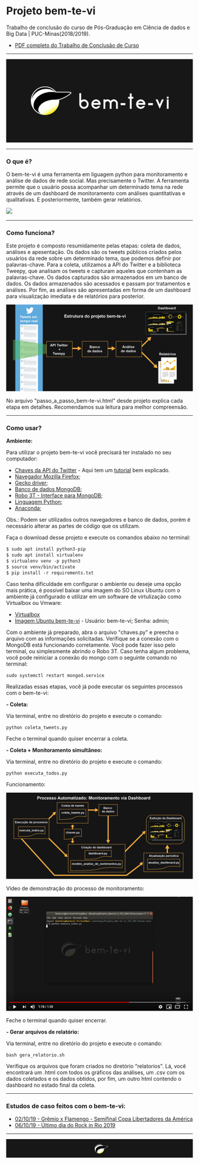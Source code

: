 # Projeto bem-te-vi
Trabalho de conclusão do curso de Pós-Graduação em Ciência de dados e Big Data | PUC-Minas(2018/2019).
- [PDF completo do Trabalho de Conclusão de Curso](https://drive.google.com/file/d/1fYO5Sou2fN36w8iyQaXR2abmWCepna3W/view?usp=share_link)
***
![](https://raw.githubusercontent.com/DiegoAbreu/Projeto_Bem-te-vi_TCC_PUC-Minas/master/imagens/bem-te-vi-cabecalho.png)
***
### O que é?
O bem-te-vi é uma ferramenta em liguagem python para monitoramento e análise de dados de rede social. Mas precisamente o Twitter. A ferramenta permite que o usuário possa acompanhar um determinado tema na rede através de um dashboard de monitoramento com análises quantitativas e qualitativas. E posteriormente, também gerar relatórios.

![](https://raw.githubusercontent.com/DiegoAbreu/Projeto_Bem-te-vi_TCC_PUC-Minas/master/imagens/bem-te-vo_dashboard.gif)

***
### Como funciona?

Este projeto é composto resumidamente pelas etapas: coleta de dados, análises e apesentação. Os dados são os tweets públicos criados pelos usuários da rede sobre um determinado tema, que podemos definir por palavras-chave. Para a coleta, utilizamos a API do Twitter e a biblioteca Tweepy, que analisam os tweets e capturam aqueles que contenham as palavras-chave. Os dados capturados são armazenados em um banco de dados.
Os dados armazenados são acessados e passam por tratamentos e análises. Por fim, as análises são apresentadas em forma de um dashboard para visualização imediata e de relatórios para posterior. 

![](https://raw.githubusercontent.com/DiegoAbreu/Projeto_Bem-te-vi_TCC_PUC-Minas/master/imagens/bem-te-vi_estrutura_geral.png)


No arquivo "passo_a_passo_bem-te-vi.html" desde projeto explica cada etapa em detalhes. Recomendamos sua leitura para melhor compreensão.

***
### Como usar?
**Ambiente:**

Para utilizar o projeto bem-te-vi você precisará ter instalado no seu computador:
- [Chaves da API do Twitter](https://developer.twitter.com/) - Aqui tem um [tutorial](https://docs.daplab.ch/twitter_account/) bem explicado.
- [Navegador Mozilla Firefox](https://www.mozilla.org/pt-BR/firefox/new/);
- [Gecko driver](https://github.com/mozilla/geckodriver/releases);
- [Banco de dados MongoDB](https://www.mongodb.com/);
- [Robo 3T - Interface para MongoDB](https://robomongo.org/download);
- [Linguagem Python](https://www.python.org/);
- [Anaconda](https://www.anaconda.com/);

Obs.: Podem ser utilizados outros navegadores e banco de dados, porém é necessário alterar as partes de código que os utilizam.

Faça o download desse projeto e execute os comandos abaixo no terminal:
```
$ sudo apt install python3-pip
$ sudo apt install virtualenv
$ virtualenv venv -p python3
$ source venv/bin/activate
$ pip install -r requirements.txt
```
Caso tenha dificuldade em configurar o ambiente ou deseje uma opção mais prática, é possível baixar uma imagem do SO Linux Ubuntu com o ambiente já configurado e utilizar em um software de virtulização como Virtualbox ou Vmware:
- [Virtualbox](https://www.virtualbox.org/)
- [Imagem Ubuntu bem-te-vi](https://diegoabreu.com/downloads/bem-te-vi.ova) - Usuário: bem-te-vi; Senha: admin;

Com o ambiente já preparado, abra o arquivo "chaves.py" e preecha o arquivo com as informações solicitadas.
Verifique se a conexão com o MongoDB está funcionando corretamente. Você pode fazer isso pelo terminal, ou simplesmente abrindo o Robo 3T.
Caso tenha algum problema, você pode reiniciar a conexão do mongo com o seguinte comando no terminal:
```
sudo systemctl restart mongod.service
```
Realizadas essas etapas, você já pode executar os seguintes processos com o bem-te-vi:

**- Coleta:**

Via terminal, entre no diretório do projeto e execute o comando:
```
python coleta_tweets.py
```
Feche o terminal quando quiser encerrar a coleta.

**- Coleta + Monitoramento simultâneo:**

Via terminal, entre no diretório do projeto e execute o comando:
```
python executa_todos.py
```
Funcionamento:

![](https://raw.githubusercontent.com/DiegoAbreu/Projeto_Bem-te-vi_TCC_PUC-Minas/master/imagens/bem-te-vi_processo_monitoramento.png)

Video de demonstração do processo de monitoramento:

[![](https://raw.githubusercontent.com/DiegoAbreu/Projeto_Bem-te-vi_TCC_PUC-Minas/master/imagens/bem-te-vi_demo_screen_shot.png)](http://www.youtube.com/watch?v=jTVRj5S1Wn8 "")


Feche o terminal quando quiser encerrar.

**- Gerar arquivos de relatório:**

Via terminal, entre no diretório do projeto e execute o comando:
```
bash gera_relatorio.sh
```
Verifique os arquivos que foram criados no diretório "relatorios". Lá, você encontrará um .html com todos os gráficos das análises, um .csv com os dados coletados e os dados obtidos, por fim, um outro html contendo o dashboard no estado final da coleta.

***

### Estudos de caso feitos com o bem-te-vi:

- [02/10/19 - Grêmio x Flamengo - Semifinal Copa Libertadores da América](https://drive.google.com/file/d/1s6b6Jnnyi5LbyC97DjJUlZJxj8RB7opN/view?usp=share_link)
- [06/10/19 - Último dia do Rock in Rio 2019](https://drive.google.com/file/d/1kK8UnDPfmXfltFiqMYbaQv4ywSJLVNdz/view?usp=share_link)

***
![](https://raw.githubusercontent.com/DiegoAbreu/Projeto_Bem-te-vi_TCC_PUC-Minas/master/imagens/bem-te-vi-rodape.png)
